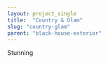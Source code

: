 ```yaml
---
layout: project_single
title:  "Country & Glam"
slug: "country-glam"
parent: "black-house-exterior"
---
```

Stunning